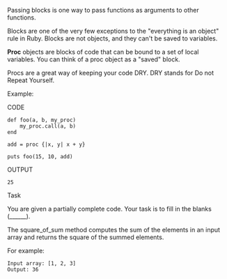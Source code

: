 Passing blocks is one way to pass functions as arguments to other functions.

Blocks are one of the very few exceptions to the "everything is an object" rule in Ruby. Blocks are not objects, and they can't be saved to variables.

**Proc** objects are blocks of code that can be bound to a set of local variables. You can think of a proc object as a "saved" block.

Procs are a great way of keeping your code DRY. DRY stands for Do not Repeat Yourself.

Example:

CODE
```
def foo(a, b, my_proc)
    my_proc.call(a, b)
end

add = proc {|x, y| x + y}

puts foo(15, 10, add)
```

OUTPUT

```
25
```
Task

You are given a partially complete code. Your task is to fill in the blanks (______).

The square_of_sum method computes the sum of the elements in an input array and returns the square of the summed elements.

For example:

```
Input array: [1, 2, 3]
Output: 36
```